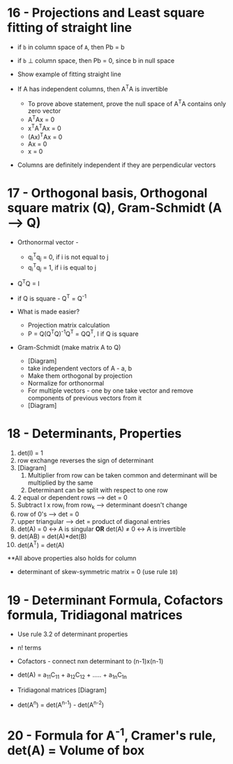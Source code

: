 # 16 - Projections and Least square fitting of straight line

* if `b` in column space of `A`, then Pb = b
* if `b` ⊥ column space, then Pb = 0, since b in null space
  
* Show example of fitting straight line

* If A has independent columns, then A<sup>T</sup>A is invertible
  * To prove above statement, prove the null space of A<sup>T</sup>A contains only zero vector
  * A<sup>T</sup>Ax = 0
  * x<sup>T</sup>A<sup>T</sup>Ax = 0
  * (Ax)<sup>T</sup>Ax = 0
  * Ax = 0
  * x = 0

* Columns are definitely independent if they are perpendicular vectors


# 17 - Orthogonal basis, Orthogonal square matrix (Q), Gram-Schmidt (A --> Q)

* Orthonormal vector - 
  * q<sub>i</sub><sup>T</sup>q<sub>j</sub> = 0, if i is not equal to j
  * q<sub>i</sub><sup>T</sup>q<sub>j</sub> = 1, if i is equal to j

* Q<sup>T</sup>Q = I
* if Q is square - Q<sup>T</sup> = Q<sup>-1</sup>
* What is made easier?
  * Projection matrix calculation
  * P = Q(Q<sup>T</sup>Q)<sup>-1</sup>Q<sup>T</sup> = QQ<sup>T</sup>, I if Q is square

* Gram-Schmidt (make matrix A to Q)
  * [Diagram]
  * take independent vectors of A - a, b
  * Make them orthogonal by projection
  * Normalize for orthonormal
  * For multiple vectors - one by one take vector and remove components of previous vectors from it
  * [Diagram]
  

# 18 - Determinants, Properties

1. det(I) = 1
2. row exchange reverses the sign of determinant
3. [Diagram]
   1. Multiplier from row can be taken common and determinant will be multiplied by the same
   2. Determinant can be split with respect to one row
4. 2 equal or dependent rows --> det = 0
5. Subtract l x row<sub>i</sub> from row<sub>k</sub> --> determinant doesn't change
6. row of 0's --> det = 0
7. upper triangular --> det = product of diagonal entries
8. det(A) = 0 ↔ A is singular **OR** det(A) ≠ 0 ↔ A is invertible
9. det(AB) = det(A)*det(B)
10. det(A<sup>T</sup>) = det(A)

**All above properties also holds for column

* determinant of skew-symmetric matrix = 0 (use rule `10`)


# 19 - Determinant Formula, Cofactors formula, Tridiagonal matrices

* Use rule 3.2 of determinant properties
* n! terms

* Cofactors - connect nxn determinant to (n-1)x(n-1)
* det(A) = a<sub>1</sub><sub>1</sub>C<sub>1</sub><sub>1</sub> + a<sub>1</sub><sub>2</sub>C<sub>1</sub><sub>2</sub> + ..... + a<sub>1</sub><sub>n</sub>C<sub>1</sub><sub>n</sub>

* Tridiagonal matrices [Diagram]
* det(A<sup>n</sup>) = det(A<sup>n-1</sup>) - det(A<sup>n-2</sup>)


# 20 - Formula for A<sup>-1</sup>, Cramer's rule, det(A) = Volume of box


